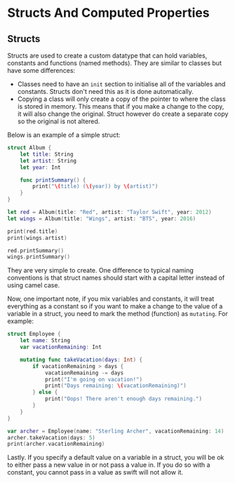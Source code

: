 # Structs And Computed Properties

## Structs

Structs are used to create a custom datatype that can hold variables, constants and functions (named methods). They are similar to classes but have some differences:

- Classes need to have an `init` section to initialise all of the variables and constants. Structs don't need this as it is done automatically.
- Copying a class will only create a copy of the pointer to where the class is stored in memory. This means that if you make a change to the copy, it will also change the original. Struct however do create a separate copy so the original is not altered.

Below is an example of a simple struct:

``` swift
struct Album {
    let title: String
    let artist: String
    let year: Int

    func printSummary() {
        print("\(title) (\(year)) by \(artist)")
    }
}

let red = Album(title: "Red", artist: "Taylor Swift", year: 2012)
let wings = Album(title: "Wings", artist: "BTS", year: 2016)

print(red.title)
print(wings.artist)

red.printSummary()
wings.printSummary()
```

They are very simple to create. One difference to typical naming conventions is that struct names should start with a capital letter instead of using camel case.

Now, one important note, if you mix variables and constants, it will treat everything as a constant so if you want to make a change to the value of a variable in a struct, you need to mark the method (function) as `mutating`. For example:

``` swift
struct Employee {
    let name: String
    var vacationRemaining: Int

    mutating func takeVacation(days: Int) {
        if vacationRemaining > days {
            vacationRemaining -= days
            print("I'm going on vacation!")
            print("Days remaining: \(vacationRemaining)")
        } else {
            print("Oops! There aren't enough days remaining.")
        }
    }
}

var archer = Employee(name: "Sterling Archer", vacationRemaining: 14)
archer.takeVacation(days: 5)
print(archer.vacationRemaining)
```

Lastly. If you specify a default value on a variable in a struct, you will be ok to either pass a new value in or not pass a value in. If you do so with a constant, you cannot pass in a value as swift will not allow it.
